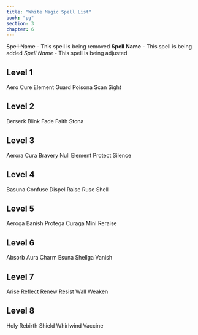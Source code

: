 ```yaml
---
title: "White Magic Spell List"
book: "pg"
section: 3
chapter: 6
---
```


~~Spell Name~~ - This spell is being removed
**Spell Name** - This spell is being added
_Spell Name_ - This spell is being adjusted

## Level 1

Aero
Cure
Element Guard
Poisona
Scan
Sight

## Level 2

Berserk
Blink
Fade
Faith
Stona

## Level 3

Aerora
Cura
Bravery
Null Element
Protect
Silence

## Level 4

Basuna
Confuse
Dispel
Raise
Ruse
Shell

## Level 5

Aeroga
Banish
Protega
Curaga
Mini
Reraise

## Level 6

Absorb
Aura
Charm
Esuna
Shellga
Vanish

## Level 7

Arise
Reflect
Renew
Resist
Wall
Weaken

## Level 8

Holy
Rebirth
Shield
Whirlwind
Vaccine
